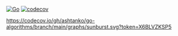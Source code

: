 [![Go](https://github.com/ashtanko/go-algorithms/actions/workflows/go.yml/badge.svg)](https://github.com/ashtanko/go-algorithms/actions/workflows/go.yml)
[![codecov](https://codecov.io/gh/ashtanko/go-algorithms/branch/main/graph/badge.svg?token=X6BLVZKSP5)](https://codecov.io/gh/ashtanko/go-algorithms)

https://codecov.io/gh/ashtanko/go-algorithms/branch/main/graphs/sunburst.svg?token=X6BLVZKSP5

